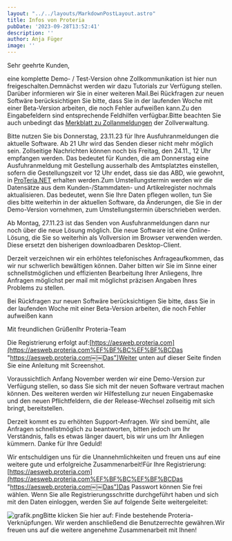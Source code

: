```yaml
---
layout: "../../layouts/MarkdownPostLayout.astro"
title: Infos von Proteria
pubDate: '2023-09-28T13:52:41'
description: ''
author: Anja Füger
image: ''
---
```


Sehr geehrte Kunden,

eine komplette Demo- / Test-Version ohne Zollkommunikation ist hier nun freigeschalten.Demnächst werden wir dazu Tutorials zur Verfügung stellen. Darüber informieren wir Sie in einer weiteren Mail.Bei Rückfragen zur neuen Softwäre berücksichtigen Sie bitte, dass Sie in der laufenden Woche mit einer Beta-Version arbeiten, die noch Fehler aufweißen kann.Zu den Eingabefeldern sind entsprechende Feldhilfen verfügbar.Bitte beachten Sie auch unbedingt das [Merkblatt zu Zollanmeldungen](https://proteria.us17.list-manage.com/track/click?u=d11c59bf6155c5ceb7791f918&amp;id=96b402aa93&amp;e=881803a0a3 "https://proteria.us17.list-manage.com/track/click?u=d11c59bf6155c5ceb7791f918&amp;id=96b402aa93&amp;e=881803a0a3") der Zollverwaltung.

Bitte nutzen Sie bis Donnerstag, 23.11.23 für Ihre Ausfuhranmeldungen die aktuelle Software. Ab 21 Uhr wird das Senden dieser nicht mehr möglich sein. Zollseitige Nachrichten können noch bis Freitag, den 24.11., 12 Uhr empfangen werden. Das bedeutet für Kunden, die am Donnerstag eine Ausfuhranmeldung mit Gestellung ausserhalb des Amtsplatztes einstellen, sofern die Gestellungszeit vor 12 Uhr endet, dass sie das ABD, wie gewohnt, in [ProTeria.NET](http://ProTeria.NET "http://ProTeria.NET") erhalten werden.Zum Umstellungstermin werden wir die Datensätze aus dem Kunden-/Stammdaten- und Artikelregister nochmals aktualisieren. Das bedeutet, wenn Sie Ihre Daten pflegen wollen, tun Sie dies bitte weiterhin in der aktuellen Software, da Änderungen, die Sie in der Demo-Version vornehmen, zum Umstellungstermin überschrieben werden.

Ab Montag, 27.11.23 ist das Senden von Ausfuhranmeldungen dann nur noch über die neue Lösung möglich. Die neue Software ist eine Online-Lösung, die Sie so weiterhin als Vollversion im Browser verwenden werden. Diese ersetzt den bisherigen downloadbaren Desktop-Client.

Derzeit verzeichnen wir ein erhöhtes telefonisches Anfrageaufkommen, das wir nur schwerlich bewältigen können. Daher bitten wir Sie im Sinne einer schnellstmöglichen und effizienten Bearbeitung Ihrer Anliegens, Ihre Anfragen möglichst per mail mit möglichst präzisen Angaben Ihres Problems zu stellen.

Bei Rückfragen zur neuen Softwäre berücksichtigen Sie bitte, dass Sie in der laufenden Woche mit einer Beta-Version arbeiten, die noch Fehler aufweißen kann

Mit freundlichen GrüßenIhr Proteria-Team

Die Registrierung erfolgt auf:[https://aesweb.proteria.com](https://aesweb.proteria.com%EF%BF%BC%EF%BF%BCDas "https://aesweb.proteria.com￼￼Das")Weiter unten auf dieser Seite finden Sie eine Anleitung mit Screenshot.

Voraussichtlich Anfang November werden wir eine Demo-Version zur Verfügung stellen, so dass Sie sich mit der neuen Software vertraut machen können. Des weiteren werden wir Hilfestellung zur neuen Eingabemaske und den neuen Pflichtfeldern, die der Release-Wechsel zollseitig mit sich bringt, bereitstellen.

Derzeit kommt es zu erhöhten Support-Anfragen. Wir sind bemüht, alle Anfragen schnellstmöglich zu beantworten, bitten jedoch um Ihr Verständnis, falls es etwas länger dauert, bis wir uns um Ihr Anliegen kümmern. Danke für Ihre Geduld!

Wir entschuldigen uns für die Unannehmlichkeiten und freuen uns auf eine weitere gute und erfolgreiche Zusammenarbeit!Für Ihre Registrierung:[https://aesweb.proteria.com](https://aesweb.proteria.com%EF%BF%BC%EF%BF%BCDas "https://aesweb.proteria.com￼￼Das")Das Passwort können Sie frei wählen. Wenn Sie alle Registrierungsschritte durchgeführt haben und sich mit den Daten einloggen, werden Sie auf folgende Seite weitergeleitet:

![grafik.png](images/posts/grafik.png)Bitte klicken Sie hier auf: Finde bestehende Proteria-Verknüpfungen. Wir werden anschließend die Benutzerrechte gewähren.Wir freuen uns auf die weitere angenehme Zusammenarbeit mit Ihnen!